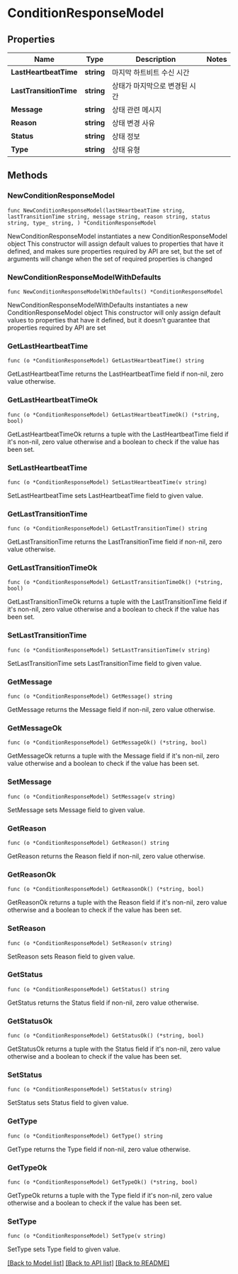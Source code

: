 # ConditionResponseModel

## Properties

Name | Type | Description | Notes
------------ | ------------- | ------------- | -------------
**LastHeartbeatTime** | **string** | 마지막 하트비트 수신 시간 | 
**LastTransitionTime** | **string** | 상태가 마지막으로 변경된 시간 | 
**Message** | **string** | 상태 관련 메시지 | 
**Reason** | **string** | 상태 변경 사유 | 
**Status** | **string** | 상태 정보 | 
**Type** | **string** | 상태 유형 | 

## Methods

### NewConditionResponseModel

`func NewConditionResponseModel(lastHeartbeatTime string, lastTransitionTime string, message string, reason string, status string, type_ string, ) *ConditionResponseModel`

NewConditionResponseModel instantiates a new ConditionResponseModel object
This constructor will assign default values to properties that have it defined,
and makes sure properties required by API are set, but the set of arguments
will change when the set of required properties is changed

### NewConditionResponseModelWithDefaults

`func NewConditionResponseModelWithDefaults() *ConditionResponseModel`

NewConditionResponseModelWithDefaults instantiates a new ConditionResponseModel object
This constructor will only assign default values to properties that have it defined,
but it doesn't guarantee that properties required by API are set

### GetLastHeartbeatTime

`func (o *ConditionResponseModel) GetLastHeartbeatTime() string`

GetLastHeartbeatTime returns the LastHeartbeatTime field if non-nil, zero value otherwise.

### GetLastHeartbeatTimeOk

`func (o *ConditionResponseModel) GetLastHeartbeatTimeOk() (*string, bool)`

GetLastHeartbeatTimeOk returns a tuple with the LastHeartbeatTime field if it's non-nil, zero value otherwise
and a boolean to check if the value has been set.

### SetLastHeartbeatTime

`func (o *ConditionResponseModel) SetLastHeartbeatTime(v string)`

SetLastHeartbeatTime sets LastHeartbeatTime field to given value.


### GetLastTransitionTime

`func (o *ConditionResponseModel) GetLastTransitionTime() string`

GetLastTransitionTime returns the LastTransitionTime field if non-nil, zero value otherwise.

### GetLastTransitionTimeOk

`func (o *ConditionResponseModel) GetLastTransitionTimeOk() (*string, bool)`

GetLastTransitionTimeOk returns a tuple with the LastTransitionTime field if it's non-nil, zero value otherwise
and a boolean to check if the value has been set.

### SetLastTransitionTime

`func (o *ConditionResponseModel) SetLastTransitionTime(v string)`

SetLastTransitionTime sets LastTransitionTime field to given value.


### GetMessage

`func (o *ConditionResponseModel) GetMessage() string`

GetMessage returns the Message field if non-nil, zero value otherwise.

### GetMessageOk

`func (o *ConditionResponseModel) GetMessageOk() (*string, bool)`

GetMessageOk returns a tuple with the Message field if it's non-nil, zero value otherwise
and a boolean to check if the value has been set.

### SetMessage

`func (o *ConditionResponseModel) SetMessage(v string)`

SetMessage sets Message field to given value.


### GetReason

`func (o *ConditionResponseModel) GetReason() string`

GetReason returns the Reason field if non-nil, zero value otherwise.

### GetReasonOk

`func (o *ConditionResponseModel) GetReasonOk() (*string, bool)`

GetReasonOk returns a tuple with the Reason field if it's non-nil, zero value otherwise
and a boolean to check if the value has been set.

### SetReason

`func (o *ConditionResponseModel) SetReason(v string)`

SetReason sets Reason field to given value.


### GetStatus

`func (o *ConditionResponseModel) GetStatus() string`

GetStatus returns the Status field if non-nil, zero value otherwise.

### GetStatusOk

`func (o *ConditionResponseModel) GetStatusOk() (*string, bool)`

GetStatusOk returns a tuple with the Status field if it's non-nil, zero value otherwise
and a boolean to check if the value has been set.

### SetStatus

`func (o *ConditionResponseModel) SetStatus(v string)`

SetStatus sets Status field to given value.


### GetType

`func (o *ConditionResponseModel) GetType() string`

GetType returns the Type field if non-nil, zero value otherwise.

### GetTypeOk

`func (o *ConditionResponseModel) GetTypeOk() (*string, bool)`

GetTypeOk returns a tuple with the Type field if it's non-nil, zero value otherwise
and a boolean to check if the value has been set.

### SetType

`func (o *ConditionResponseModel) SetType(v string)`

SetType sets Type field to given value.



[[Back to Model list]](../README.md#documentation-for-models) [[Back to API list]](../README.md#documentation-for-api-endpoints) [[Back to README]](../README.md)


